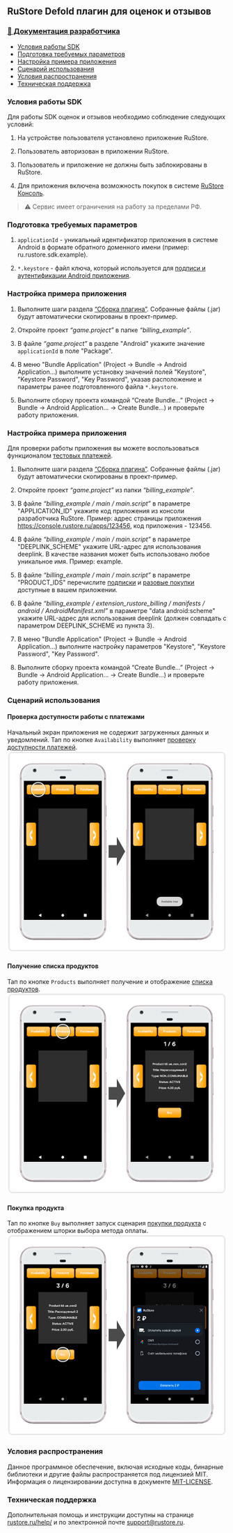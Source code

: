 ## RuStore Defold плагин для оценок и отзывов

### [🔗 Документация разработчика](https://www.rustore.ru/help/sdk/payments)

- [Условия работы SDK](#Условия-работы-SDK)
- [Подготовка требуемых параметров](#Подготовка-требуемых-параметров)
- [Настройка примера приложения](#Настройка-примера-приложения)
- [Сценарий использования](#Сценарий-использования)
- [Условия распространения](#Условия-распространения)
- [Техническая поддержка](#Техническая-поддержка)


### Условия работы SDK

Для работы SDK оценок и отзывов необходимо соблюдение следующих условий:

1. На устройстве пользователя установлено приложение RuStore.

2. Пользователь авторизован в приложении RuStore.

3. Пользователь и приложение не должны быть заблокированы в RuStore.

4. Для приложения включена возможность покупок в системе [RuStore Консоль](https://console.rustore.ru/).

> ⚠️ Сервис имеет ограничения на работу за пределами РФ.


### Подготовка требуемых параметров

1. `applicationId` - уникальный идентификатор приложения в системе Android в формате обратного доменного имени (пример: ru.rustore.sdk.example).

2. `*.keystore` - файл ключа, который используется для [подписи и аутентификации Android приложения](https://www.rustore.ru/help/developers/publishing-and-verifying-apps/app-publication/apk-signature/).


### Настройка примера приложения

1. Выполните шаги раздела [“Сборка плагина”](../README.md). Собранные файлы (.jar) будут автоматически скопированы в проект-пример.

2. Откройте проект _“game.project”_ в папке _“billing_example”_.

3. В файле _“game.project”_ в разделе "Android" укажите значение `applicationId` в поле "Package".

4. В меню "Bundle Application" (Project → Bundle → Android Application...) выполните установку значений полей "Keystore", "Keystore Password", "Key Password", указав расположение и параметры ранее подготовленного файла `*.keystore`.

5. Выполните сборку проекта командой “Create Bundle...” (Project → Bundle → Android Application... → Create Bundle...) и проверьте работу приложения.


### Настройка примера приложения

Для проверки работы приложения вы можете воспользоваться функционалом [тестовых платежей](https://www.rustore.ru/help/developers/monetization/sandbox).

1. Выполните шаги раздела [“Сборка плагина”](../README.md). Собранные файлы (.jar) будут автоматически скопированы в проект-пример.

2. Откройте проект _“game.project”_ из папки _“billing_example”_.

3. В файле _“billing_example / main / main.script”_ в параметре "APPLICATION_ID" укажите код приложения из консоли разработчика RuStore. Пример: адрес страницы приложения https://console.rustore.ru/apps/123456, код приложения - 123456.

4. В файле _“billing_example / main / main.script”_ в параметре "DEEPLINK_SCHEME" укажите URL-адрес для использования deeplink. В качестве названия может быть использовано любое уникальное имя. Пример: example.

5. В файле _“billing_example / main / main.script”_ в параметре "PRODUCT_IDS" перечислите [подписки](https://www.rustore.ru/help/developers/monetization/create-app-subscription/) и [разовые покупки](https://www.rustore.ru/help/developers/monetization/create-paid-product-in-application/) доступные в вашем приложении.

6. В файле _“billing_example / extension_rustore_billing / manifests / android / AndroidManifest.xml”_ в параметре "data android:scheme" укажите URL-адрес для использования deeplink (должен совпадать с параметром DEEPLINK_SCHEME из пункта 3).

7. В меню "Bundle Application" (Project → Bundle → Android Application...) выполните настройку параметров "Keystore", "Keystore Password", "Key Password".

8. Выполните сборку проекта командой “Create Bundle...” (Project → Bundle → Android Application... → Create Bundle...) и проверьте работу приложения.


### Сценарий использования

#### Проверка доступности работы с платежами

Начальный экран приложения не содержит загруженных данных и уведомлений. Тап по кнопке `Availability` выполняет [проверку доступности платежей](https://www.rustore.ru/help/sdk/payments/checkpurchasesavailability).
![Проверка доступности платежей](images/02_check_purchases_availability.png)


#### Получение списка продуктов

Тап по кнопке `Products` выполняет получение и отображение [списка продуктов](https://www.rustore.ru/help/sdk/payments/getproducts).
![Получение списка продуктов](images/03_update_products_list.png)


#### Покупка продукта

Тап по кнопке `Buy` выполняет запуск сценария [покупки продукта](https://www.rustore.ru/help/sdk/payments/purchaseproduct) с отображением шторки выбора метода оплаты.
![Покупка продукта](images/04_purchase.png)


### Условия распространения

Данное программное обеспечение, включая исходные коды, бинарные библиотеки и другие файлы распространяется под лицензией MIT. Информация о лицензировании доступна в документе [MIT-LICENSE](../MIT-LICENSE.txt).


### Техническая поддержка

Дополнительная помощь и инструкции доступны на странице [rustore.ru/help/](https://www.rustore.ru/help/) и по электронной почте [support@rustore.ru](mailto:support@rustore.ru).
